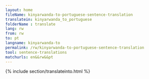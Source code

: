 ```yaml
---
layout: home
fileName: kinyarwanda-to-portuguese-sentence-translation
translatein: kinyarwanda_to_portuguese
folderName : translate
lang: rw
from: rw
to: pt
langname: kinyarwanda-to
permalink: /rw/kinyarwanda-to-portuguese-sentence-translation
tool: sentence-translations
matchurls: en&&rw&&pt
---
```

{% include section/translateinto.html %}
